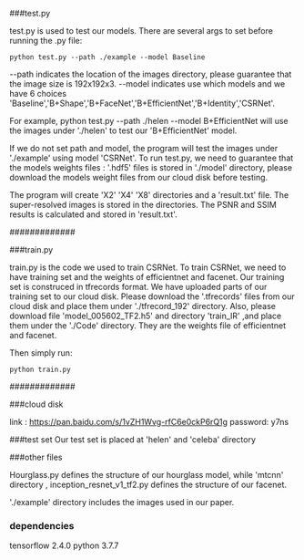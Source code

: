 

###test.py

test.py is used to test our models.
There are several args to set before running the .py file:

	python test.py --path ./example --model Baseline 

--path indicates the location of the images directory, please guarantee that the image size is 192x192x3. 
--model indicates use which models and we have 6 choices 'Baseline','B+Shape','B+FaceNet','B+EfficientNet','B+Identity','CSRNet'.

For example,
	python test.py --path ./helen --model B+EfficientNet
will use the images under './helen' to test our 'B+EfficientNet' model.

If we do not set path and model, the program will test the images under './example' using model 'CSRNet'.
To run test.py, we need to guarantee that the models weights files : '.hdf5' files is stored in './model' directory, please download the models weight files from our cloud disk before testing.

The program will create 'X2' 'X4' 'X8' directories and a 'result.txt' file. The super-resolved images is stored in the directories. 
The PSNR and SSIM results is calculated and stored in 'result.txt'.

#############

###train.py

train.py is the code we used to train CSRNet. 
To train CSRNet, we need to have training set and the weights of efficientnet and facenet. Our training set is construced in tfrecords format. 
We have uploaded parts of our training set to our cloud disk. Please download the '.tfrecords' files from our cloud disk and place them under './tfrecord_192' directory.
Also, please download file 'model_005602_TF2.h5' and directory 'train_IR' ,and place them under the './Code' directory. They are the weights file of efficientnet and facenet.

Then simply run: 

	python train.py 

#############

###cloud disk

link : https://pan.baidu.com/s/1vZH1Wvg-rfC6e0ckP6rQ1g 
password: y7ns 

###test set
Our test set is placed at  'helen' and 'celeba' directory

###other files

Hourglass.py defines the structure of our hourglass model, while 'mtcnn' directory , inception_resnet_v1_tf2.py defines the structure of our facenet.


'./example' directory includes the images used in our paper.

### dependencies
tensorflow 2.4.0
python 3.7.7